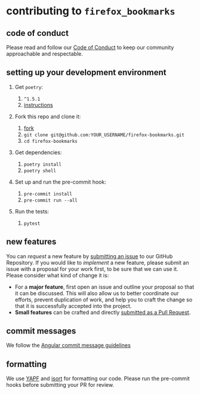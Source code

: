 # contributing to `firefox_bookmarks`

## code of conduct

Please read and follow our [Code of Conduct](https://github.com/BURG3R5/firefox-bookmarks/blob/main/.github/CODE_OF_CONDUCT.md) to keep our community approachable and respectable.

## setting up your development environment

1. Get `poetry`:

   1. `^1.5.1`
   2. [instructions](https://python-poetry.org/docs/)

2. Fork this repo and clone it:

   1. [fork](https://github.com/BURG3R5/firefox-bookmarks/fork)
   2. `git clone git@github.com:YOUR_USERNAME/firefox-bookmarks.git`
   3. `cd firefox-bookmarks`

3. Get dependencies:

   1. `poetry install`
   2. `poetry shell`

4. Set up and run the pre-commit hook:

   1. `pre-commit install`
   2. `pre-commit run --all`

5. Run the tests:
   1. `pytest`

## new features

You can _request_ a new feature by [submitting an issue](https://github.com/BURG3R5/firefox-bookmarks/issues/new) to our GitHub Repository. If you would like to _implement_ a new feature, please submit an issue with a proposal for your work first, to be sure that we can use it. Please consider what kind of change it is:

- For a **major feature**, first open an issue and outline your proposal so that it can be discussed. This will also allow us to better coordinate our efforts, prevent duplication of work, and help you to craft the change so that it is successfully accepted into the project.
- **Small features** can be crafted and directly [submitted as a Pull Request](https://github.com/BURG3R5/firefox-bookmarks/compare).

## commit messages

We follow the [Angular commit message guidelines](https://github.com/angular/angular/blob/22b96b96902e1a42ee8c5e807720424abad3082a/CONTRIBUTING.md#-commit-message-guidelines)

## formatting

We use [YAPF](https://github.com/google/yapf) and [isort](https://pycqa.github.io/isort/) for formatting our code. Please run the pre-commit hooks before submitting your PR for review.
